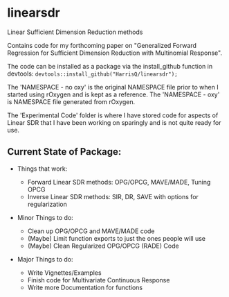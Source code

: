 # linearsdr
 Linear Sufficient Dimension Reduction methods

Contains code for my forthcoming paper on "Generalized Forward Regression for Sufficient Dimension Reduction with Multinomial Response". 

The code can be installed as a package via the install_github function in devtools:
`devtools::install_github("HarrisQ/linearsdr");`

The 'NAMESPACE - no oxy' is the original NAMESPACE file prior to when I started using rOxygen and is kept as a reference.
The 'NAMESPACE - oxy' is NAMESPACE file generated from rOxygen.

The 'Experimental Code' folder is where I have stored code for aspects of Linear SDR that I have been working on sparingly and is not quite ready for use. 

Current State of Package:
---

* Things that work:
    + Forward Linear SDR methods: OPG/OPCG, MAVE/MADE, Tuning OPCG  
    + Inverse Linear SDR methods: SIR, DR, SAVE with options for regularization  

* Minor Things to do:
    + Clean up OPG/OPCG and MAVE/MADE code  
    + (Maybe) Limit function exports to just the ones people will use  
    + (Maybe) Clean Regularized OPG/OPCG (RADE) Code  

* Major Things to do:
    + Write Vignettes/Examples   
    + Finish code for Multivariate Continuous Response   
    + Write more Documentation for functions  




